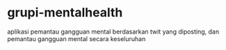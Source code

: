 # grupi-mentalhealth
aplikasi pemantau gangguan mental berdasarkan twit yang diposting, dan pemantau gangguan mental secara keseluruhan
